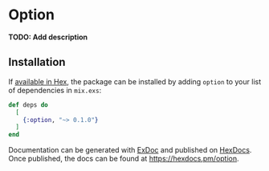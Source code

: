 # Option

**TODO: Add description**

## Installation

If [available in Hex](https://hex.pm/docs/publish), the package can be installed
by adding `option` to your list of dependencies in `mix.exs`:

```elixir
def deps do
  [
    {:option, "~> 0.1.0"}
  ]
end
```

Documentation can be generated with [ExDoc](https://github.com/elixir-lang/ex_doc)
and published on [HexDocs](https://hexdocs.pm). Once published, the docs can
be found at <https://hexdocs.pm/option>.


